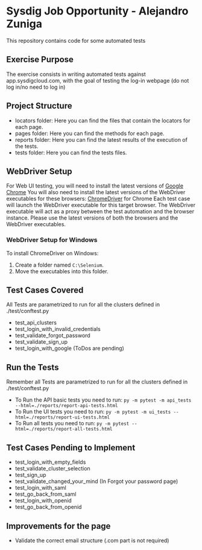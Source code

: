 # Sysdig Job Opportunity - Alejandro Zuniga

This repository contains code for some automated tests 

## Exercise Purpose

The exercise consists in writing automated tests against app.sysdigcloud.com, with the goal of testing the log-in webpage (do not log in/no need to log in)

## Project Structure
* locators folder: Here you can find the files that contain the locators for each page.
* pages folder: Here you can find the methods for each page.
* reports folder: Here you can find the latest results of the execution of the tests.
* tests folder: Here you can find the tests files.

## WebDriver Setup
For Web UI testing, you will need to install the latest versions of [Google Chrome](https://www.google.com/chrome/)
You will also need to install the latest versions of the WebDriver executables for these browsers: [ChromeDriver](https://sites.google.com/a/chromium.org/chromedriver/) for Chrome
Each test case will launch the WebDriver executable for this target browser.
The WebDriver executable will act as a proxy between the test automation and the browser instance.
Please use the latest versions of both the browsers and the WebDriver executables.

### WebDriver Setup for Windows
To install ChromeDriver on Windows:
1. Create a folder named `C:\Selenium`.
2. Move the executables into this folder.

## Test Cases Covered
All Tests are parametrized to run for all the clusters defined in ./test/conftest.py
* test_api_clusters
* test_login_with_invalid_credentials
* test_validate_forgot_password
* test_validate_sign_up
* test_login_with_google (ToDos are pending)

## Run the Tests
Remember all Tests are parametrized to run for all the clusters defined in ./test/conftest.py
* To Run the API basic tests you need to run: `py -m pytest -m api_tests --html=./reports/report-api-tests.html`
* To Run the UI tests you need to run: `py -m pytest -m ui_tests --html=./reports/report-ui-tests.html`
* To Run all tests you need to run: `py -m pytest --html=./reports/report-all-tests.html`

## Test Cases Pending to Implement
* test_login_with_empty_fields
* test_validate_cluster_selection
* test_sign_up
* test_validate_changed_your_mind (In Forgot your password page)
* test_login_with_saml
* test_go_back_from_saml
* test_login_with_openid
* test_go_back_from_openid

## Improvements for the page
* Validate the correct email structure (.com part is not required)
